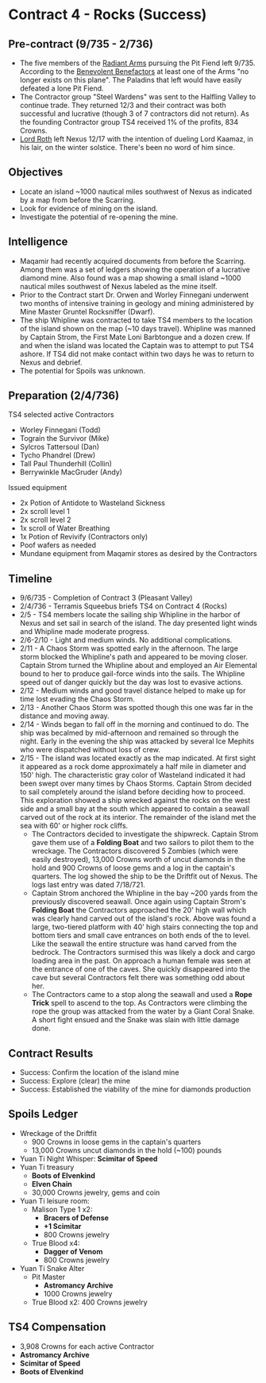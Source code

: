 # Contract 4 - Rocks (Success)

## Pre-contract (9/735 - 2/736)
* The five members of the [Radiant Arms](https://github.com/DaneVinson/scarredworld/blob/master/markdown/paladins.md) pursuing the Pit Fiend left 9/735. According to the [Benevolent Benefactors](https://github.com/DaneVinson/scarredworld/blob/master/markdown/feeders.md) at least one of the Arms "no longer exists on this plane". The Paladins that left would have easily defeated a lone Pit Fiend.
* The Contractor group "Steel Wardens" was sent to the Halfling Valley to continue trade. They returned 12/3 and their contract was both successful and lucrative (though 3 of 7 contractors did not return). As the founding Contractor group TS4 received 1% of the profits, 834 Crowns.
* [Lord Roth](https://github.com/DaneVinson/scarredworld/blob/master/markdown/vampire-paladin.md) left Nexus 12/17 with the intention of dueling Lord Kaamaz, in his lair, on the winter solstice. There's been no word of him since.

## Objectives
* Locate an island ~1000 nautical miles southwest of Nexus as indicated by a map from before the Scarring.
* Look for evidence of mining on the island.
* Investigate the potential of re-opening the mine.

## Intelligence
* Maqamir had recently acquired documents from before the Scarring. Among them was a set of ledgers showing the operation of a lucrative diamond mine. Also found was a map showing a small island ~1000 nautical miles southwest of Nexus labeled as the mine itself.
* Prior to the Contract start Dr. Orwen and Worley Finnegani underwent two months of intensive training in geology and mining administered by Mine Master Gruntel Rocksniffer (Dwarf).
* The ship Whipline was contracted to take TS4 members to the location of the island shown on the map (~10 days travel). Whipline was manned by Captain Strom, the First Mate Loni Barbtongue and a dozen crew. If and when the island was located the Captain was to attempt to put TS4 ashore. If TS4 did not make contact within two days he was to return to Nexus and debrief.
* The potential for Spoils was unknown.

## Preparation (2/4/736)
TS4 selected active Contractors
* Worley Finnegani (Todd)
* Tograin the Survivor (Mike)
* Sylcros Tattersoul (Dan)
* Tycho Phandrel (Drew)
* Tall Paul Thunderhill (Collin)
* Berrywinkle MacGruder (Andy)

Issued equipment
  * 2x Potion of Antidote to Wasteland Sickness
  * 2x scroll level 1
  * 2x scroll level 2
  * 1x scroll of Water Breathing
  * 1x Potion of Revivify (Contractors only)
  * Poof wafers as needed
  * Mundane equipment from Maqamir stores as desired by the Contractors

## Timeline
* 9/6/735 - Completion of Contract 3 (Pleasant Valley)
* 2/4/736 - Terramis Squeebus briefs TS4 on Contract 4 (Rocks)
* 2/5 - TS4 members locate the sailing ship Whipline in the harbor of Nexus and set sail in search of the island. The day presented light winds and Whipline made moderate progress.
* 2/6-2/10 - Light and medium winds. No additional complications.
* 2/11 - A Chaos Storm was spotted early in the afternoon. The large storm blocked the Whipline's path and appeared to be moving closer. Captain Strom turned the Whipline about and employed an Air Elemental bound to her to produce gail-force winds into the sails. The Whipline speed out of danger quickly but the day was lost to evasive actions.
* 2/12 - Medium winds and good travel distance helped to make up for time lost evading the Chaos Storm.
* 2/13 - Another Chaos Storm was spotted though this one was far in the distance and moving away.
* 2/14 - Winds began to fall off in the morning and continued to do. The ship was becalmed by mid-afternoon and remained so through the night. Early in the evening the ship was attacked by several Ice Mephits who were dispatched without loss of crew.
* 2/15 - The island was located exactly as the map indicated. At first sight it appeared as a rock dome approximately a half mile in diameter and 150' high. The characteristic gray color of Wasteland indicated it had been swept over many times by Chaos Storms. Captain Strom decided to sail completely around the island before deciding how to proceed. This exploration showed a ship wrecked against the rocks on the west side and a small bay at the south which appeared to contain a seawall carved out of the rock at its interior. The remainder of the island met the sea with 60' or higher rock cliffs.
    * The Contractors decided to investigate the shipwreck. Captain Strom gave them use of a __Folding Boat__ and two sailors to pilot them to the wreckage. The Contractors discovered 5 Zombies (which were easily destroyed), 13,000 Crowns worth of uncut diamonds in the hold and 900 Crowns of loose gems and a log in the captain's quarters. The log showed the ship to be the Driftfit out of Nexus. The logs last entry was dated 7/18/721.
    * Captain Strom anchored the Whipline in the bay ~200 yards from the previously discovered seawall. Once again using Captain Strom's __Folding Boat__ the Contractors approached the 20' high wall which was clearly hand carved out of the island's rock. Above was found a large, two-tiered platform with 40' high stairs connecting the top and bottom tiers and small cave entrances on both ends of the to level. Like the seawall the entire structure was hand carved from the bedrock. The Contractors surmised this was likely a dock and cargo loading area in the past. On approach a human female was seen at the entrance of one of the caves. She quickly disappeared into the cave but several Contractors felt there was something odd about her.
    * The Contractors came to a stop along the seawall and used a __Rope Trick__ spell to ascend to the top. As Contractors were climbing the rope the group was attacked from the water by a Giant Coral Snake. A short fight ensued and the Snake was slain with little damage done. 

## Contract Results
* Success: Confirm the location of the island mine
* Success: Explore (clear) the mine
* Success: Established the viability of the mine for diamonds production

## Spoils Ledger
* Wreckage of the Driftfit
  * 900 Crowns in loose gems in the captain's quarters
  * 13,000 Crowns uncut diamonds in the hold (~100) pounds
* Yuan Ti Night Whisper: __Scimitar of Speed__
* Yuan Ti treasury
  * __Boots of Elvenkind__
  * __Elven Chain__
  * 30,000 Crowns jewelry, gems and coin
* Yuan Ti leisure room:
  * Malison Type 1 x2: 
    * __Bracers of Defense__
    * __+1 Scimitar__
    * 800 Crowns jewelry
  * True Blood x4: 
    * __Dagger of Venom__
    * 800 Crowns jewelry
* Yuan Ti Snake Alter
  * Pit Master
    * __Astromancy Archive__
    * 1000 Crowns jewelry
  * True Blood x2: 400 Crowns jewelry

## TS4 Compensation
* 3,908 Crowns for each active Contractor
* __Astromancy Archive__
* __Scimitar of Speed__
* __Boots of Elvenkind__
